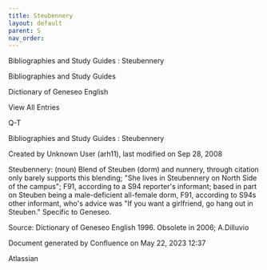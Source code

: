 ```yaml
---
title: Steubennery
layout: default
parent: S
nav_order:
---
```


Bibliographies and Study Guides : Steubennery

Bibliographies and Study Guides

Dictionary of Geneseo English

View All Entries

Q-T

Bibliographies and Study Guides : Steubennery

Created by  Unknown User (arh11), last modified on Sep 28, 2008

Steubennery: (noun) Blend of Steuben (dorm) and nunnery, through citation only barely supports this blending; &quot;She lives in Steubennery on North Side of the campus&quot;; F91, according to a S94 reporter's informant; based in part on Steuben being a male-deficient all-female dorm, F91, according to S94s other informant, who's advice was &quot;If you want a girlfriend, go hang out in Steuben.&quot; Specific to Geneseo.

Source: Dictionary of Geneseo English 1996. Obsolete in 2006; A.Dilluvio 

Document generated by Confluence on May 22, 2023 12:37

Atlassian
